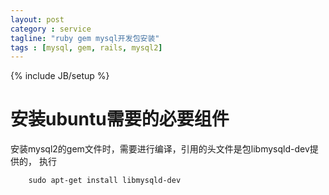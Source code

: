 ```yaml
---
layout: post
category : service
tagline: "ruby gem mysql开发包安装"
tags : [mysql, gem, rails, mysql2]
---
```

{% include JB/setup %}

# 安装ubuntu需要的必要组件
安装mysql2的gem文件时，需要进行编译，引用的头文件是包libmysqld-dev提供的，
执行

		sudo apt-get install libmysqld-dev
